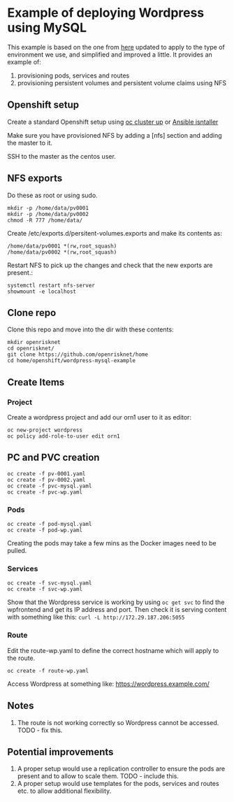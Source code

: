 # Example of deploying Wordpress using MySQL

This example is based on the one from 
[here](https://github.com/openshift/origin/tree/master/examples/wordpress)
updated to apply to the type of environment we use, and simplified and improved
a little. It provides an example of:

1. provisioning pods, services and routes
1. provisioning persistent volumes and persistent volume claims using NFS

## Openshift setup

Create a standard Openshift setup using 
[oc cluster up](https://github.com/OpenRiskNet/home/blob/master/openshift/openshift_centos.md) 
or [Ansible isntaller](https://github.com/OpenRiskNet/home/blob/master/openshift/ansible-all-in-one.md)

Make sure you have provisioned NFS by adding a \[nfs\] section and adding the master to
it.

SSH to the master as the centos user. 

## NFS exports

Do these as root or using sudo.

```
mkdir -p /home/data/pv0001
mkdir -p /home/data/pv0002
chmod -R 777 /home/data/
```

Create /etc/exports.d/persitent-volumes.exports and make its contents as:
```
/home/data/pv0001 *(rw,root_squash)
/home/data/pv0002 *(rw,root_squash)
```

Restart NFS to pick up the changes and check that the new exports are present.:
```
systemctl restart nfs-server
showmount -e localhost
```

## Clone repo

Clone this repo and move into the dir with these contents:
```
mkdir openrisknet
cd openrisknet/
git clone https://github.com/openrisknet/home
cd home/openshift/wordpress-mysql-example
```

## Create Items

### Project

Create a wordpress project and add our orn1 user to it as editor:
```
oc new-project wordpress
oc policy add-role-to-user edit orn1
```

## PC and PVC creation

```
oc create -f pv-0001.yaml
oc create -f pv-0002.yaml
oc create -f pvc-mysql.yaml
oc create -f pvc-wp.yaml
```

### Pods

```
oc create -f pod-mysql.yaml
oc create -f pod-wp.yaml
```
Creating the pods may take a few mins as the Docker images need to be pulled.

### Services

```
oc create -f svc-mysql.yaml
oc create -f svc-wp.yaml
```
Show that the Wordpress service is working by using `oc get svc` to find the wpfrontend
and get its IP address and port. Then check it is serving content with something like this:
`curl -L http://172.29.187.206:5055`

### Route

Edit the route-wp.yaml to define the correct hostname which will apply to the route.
```
oc create -f route-wp.yaml
```

Access Wordpress at something like: https://wordpress.example.com/

## Notes

1. The route is not working correctly so Wordpress cannot be accessed. TODO - fix this.

## Potential improvements

1. A proper setup would use a replication controller to ensure the pods are present
and to allow to scale them. TODO - include this.
2. A proper setup would use templates for the pods, services and routes etc. to allow
additional flexibility. 

